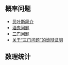 ## 概率问题
* [贝叶斯简介](http://www.ruanyifeng.com/blog/2011/08/bayesian_inference_part_one.html)
* [酒鬼问题](https://www.zhihu.com/question/19836788/answer/498428839)
* [三门问题](https://www.zhihu.com/question/19825086/answer/16433425)
* [关于“三门问题”的诡辩证明](https://www.jianshu.com/p/7eb710a00d88)

## 数理统计
